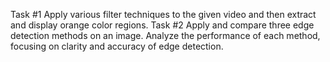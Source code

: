 Task #1
Apply various filter techniques to the given video and then extract and display orange color regions.
Task #2
Apply and compare three edge detection methods on an image. Analyze the performance of each
method, focusing on clarity and accuracy of edge detection.
